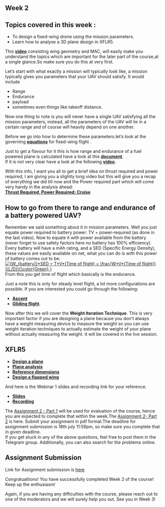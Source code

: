 ## Week 2
## Topics covered in this week :
* To design a fixed-wing drone using the mission parameters.<br/>
* Learn how to analyse a 3D plane design in XFLR5.

This **[video](https://youtu.be/q7c9PCkvIOY?t=660)** consisting wing geometry and MAC, will easily make you understand the topics which are important for the later part of the course,at a single glance.So make sure you do this at very first.

Let’s start with what exactly a mission will typically look like, a mission typically gives you parameters that your UAV should satisfy. It would include 
* Range
* Endurance
* payload
* sometimes even things like takeoff distance.

Now one thing to note is you will never have a single UAV satisfying all the mission parameters, instead, all the parameters of the UAV will lie in a certain range and of course will heavily depend on one another.

Before we go into how to determine these parameters.let’s look at the governing **[equations](https://www.grc.nasa.gov/www/k-12/airplane/cruise.html)** for fixed-wing flight .<br/>

Just to get a flavour for it this is how range and endurance of a fuel powered plane is calculated have a look at this **[document](https://nptel.ac.in/content/storage2/courses/101104007/Module2/Lec9.pdf)**.<br/>
If it is not very clear have a look at the following **[video](https://youtu.be/2NR2eFxaK74)**.

With this info, I want you all to get a brief idea on thrust required and power required, I am giving you a slightly long video but this will give you a recap of everything we did till now and the Power required part which will come very handy in the analysis ahead:<br/>
**[Thrust Required, Power Required: Cruise](https://youtu.be/YDChv27slEE)**


 ## How to go from there to range and endurance of a battery powered UAV?
Remember we said something about it in mission parameters.
Well you just equate power required to battery power: TV = power-required (as done in the last video). Now to equate it with power available from the battery (never forget to use safety factors here no battery has 100% efficiency).  Every battery will have a mAh rating, and a SED (Specific Energy Density), these values are easily available on net, what you can do is with this power of battery comes out to be: <a href="https://www.codecogs.com/eqnedit.php?latex=\bg_white&space;(W_{battery})*SED&space;=&space;T*V*(Time&space;of&space;flight)&space;=&space;\frac{W*V*(Time&space;of&space;flight)}{(L/D)}{\color{Green}&space;}" target="_blank"><img src="https://latex.codecogs.com/png.latex?\bg_white&space;(W_{battery})*SED&space;=&space;T*V*(Time&space;of&space;flight)&space;=&space;\frac{W*V*(Time&space;of&space;flight)}{(L/D)}{\color{Green}&space;}" title="(W_{battery})*SED = T*V*(Time of flight) = \frac{W*V*(Time of flight)}{(L/D)}{\color{Green} }" /></a>
From this you get time of flight which basically is the endurance. 



Just a note this is only for steady level flight, a lot more configurations are possible. If you are interested you could go through the following: 
 * **[Ascent](https://www.grc.nasa.gov/www/k-12/airplane/climb.html)**
 * **[Gliding flight](https://www.grc.nasa.gov/www/k-12/airplane/glidang.html)**.<br/>

Now after this we will cover the **Weight Iteration Technique**. This is very important factor if you are designing a plane because you don't always have a weight measuring device to measure the weight so you can use weight iteration techniques to actually estimate the weight of your plane without actually measuring the weight. It will be covered in the live session.

## XFLR5
* **[Design a plane](https://youtu.be/vhykE-mVBO4)**
* **[Plane analysis](https://youtu.be/bJddlSRSZGY)**
* **[Reference dimensions](https://youtu.be/VH3M1NQYZPA)**
* **[Design a flapped wing](https://youtu.be/uUQhFh0d4uM)**

And here is the Webinar 1 slides and recording link for your reference.
* **[Slides](https://docs.google.com/presentation/d/1yDpFzJeMpa7GxheA2u-Rbdd2NnsJJzdS3lKUppqSnF0/edit?usp=sharing)**
* **[Recording](https://iitbacin.sharepoint.com/sites/LSAircraftdesignandStabilityanalysisusingXFLR5/Shared%20Documents/General/Recordings/webinar%20of%20week1-20210705_170521-Meeting%20Recording.mp4?web=1)**

The [Assignment 2 - Part 1](https://docs.google.com/document/d/e/2PACX-1vTyw0uwCQbmnYgU9LDFRS7tR3dcKF5RpkU3mRTQTJ_sZhoxoaTZxFasBix9WMPvbtzxs0fMzroh2ZpY/pub) will be used for evaluation of the course, hence you are expected to complete that within the week.The [Assignment 2- Part 2](https://docs.google.com/document/d/1ZnYsfJzcqnwnggxRqmxXi29hnSWAg6q0hjeA-UR313k/edit?usp=sharing) is here. Submit your assignment in pdf format.The deadline for assignment submission is 18th july 11:59pm, so make sure you complete that in given deadline.</br>
If you get stuck in any of the above questions, feel free to post them in the Telegram group. Additionally, you can also search for the problems online.<br/>
## Assignment Submission 
Link for Assignment submission is [here](https://forms.gle/fM1kCM2LikYm5UP58)

Congratualtions! You have successfully completed Week 2 of the course! Keep up the enthusiasm!

Again, if you are having any difficulties with the course, please reach out to one of the moderators and we will surely help you out.
See you in Week 3!
